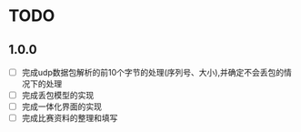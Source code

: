 # TODO

## 1.0.0

- [ ] 完成udp数据包解析的前10个字节的处理(序列号、大小),并确定不会丢包的情况下的处理
- [ ] 完成丢包模型的实现
- [ ] 完成一体化界面的实现
- [ ] 完成比赛资料的整理和填写
